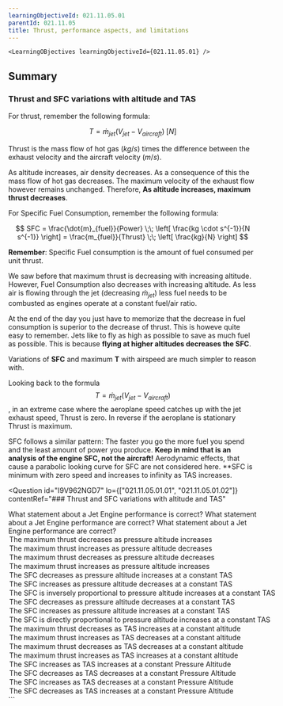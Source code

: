 ```yaml
---
learningObjectiveId: 021.11.05.01
parentId: 021.11.05
title: Thrust, performance aspects, and limitations
---
```


```tsx eval
<LearningOBjectives learningObjectiveId={021.11.05.01} />
```

## Summary

### Thrust and SFC variations with altitude and TAS

For thrust, remember the following formula:

$$
T = \dot{m}_{jet}(V_{jet} - V_{aircraft}) \;[N]
$$

Thrust is the mass flow of hot gas ($kg/s$) times the difference between the
exhaust velocity and the aircraft velocity ($m/s$).

As altitude increases, air density decreases. As a consequence of this the mass
flow of hot gas decreases. The maximum velocity of the exhaust flow however
remains unchanged. Therefore, **As altitude increases, maximum thrust
decreases**.

For Specific Fuel Consumption, remember the following formula:

$$
SFC = \frac{\dot{m}_{fuel}}{Power}
      \;\; \left[ \frac{kg \cdot s^{-1}}{N s^{-1}} \right]
    = \frac{m_{fuel}}{Thrust}
      \;\; \left[ \frac{kg}{N} \right]
$$

**Remember**: Specific Fuel consumption is the amount of fuel consumed per unit
thrust.

We saw before that maximum thrust is decreasing with increasing altitude.
However, Fuel Consumption also decreases with increasing altitude. As less air
is flowing through the jet (decreasing $\dot{m}_{jet}$) less fuel needs to be
combusted as engines operate at a constant fuel/air ratio.

At the end of the day you just have to memorize that the decrease in fuel
consumption is superior to the decrease of thrust. This is howeve quite easy to
remember. Jets like to fly as high as possible to save as much fuel as possible.
This is because **flying at higher altitudes decreases the SFC**.

Variations of **SFC** and maximum **T** with airspeed are much simpler to reason
with.

Looking back to the formula $$T = \dot{m}_{jet}(V_{jet} - V_{aircraft})$$, in an
extreme case where the aeroplane speed catches up with the jet exhaust speed,
Thrust is zero. In reverse if the aeroplane is stationary Thrust is maximum.

SFC follows a similar pattern: The faster you go the more fuel you spend and the
least amount of power you produce. **Keep in mind that is an analysis of the
engine SFC, not the aircraft!** Aerodynamic effects, that cause a parabolic
looking curve for SFC are not considered here. \*\*SFC is minimum with zero
speed and increases to infinity as TAS increases.

<Question
  id="I9V962NGD7"
  lo={["021.11.05.01.01", "021.11.05.01.02"]}
  contentRef="### Thrust and SFC variations with altitude and TAS"
>
  <Text variant="oneCorrect">
    What statement about a Jet Engine performance is correct?
  </Text>
  <Text variant="oneTwo">
    What statement about a Jet Engine performance are correct?
  </Text>
  <Text variant="multipleCorrect" select={4}>
    What statement about a Jet Engine performance are correct?
  </Text>
  <Option key={1} correct>
    The maximum thrust decreases as pressure altitude increases
  </Option>
  <Option key={1} correct>
    The maximum thrust increases as pressure altitude decreases
  </Option>
  <Option key={1}>
    The maximum thrust decreases as pressure altitude decreases
  </Option>
  <Option key={1}>
    The maximum thrust increases as pressure altitude increases
  </Option>
  <Option key={2} correct>
    The SFC decreases as pressure altitude increases at a constant TAS
  </Option>
  <Option key={2} correct>
    The SFC increases as pressure altitude decreases at a constant TAS
  </Option>
  <Option
    key={2}
    correct
    why="This is just a more mathematically robust way of saying that the SFC decreases as altitude increases"
  >
    The SFC is inversely proportional to pressure altitude increases at a
    constant TAS
  </Option>
  <Option key={2}>
    The SFC decreases as pressure altitude decreases at a constant TAS
  </Option>
  <Option key={2}>
    The SFC increases as pressure altitude increases at a constant TAS
  </Option>
  <Option
    key={2}
    why="The opposite is true. The SFC is inversely proportional to pressure altitude."
  >
    The SFC is directly proportional to pressure altitude increases at a
    constant TAS
  </Option>
  <Option key={3} correct>
    The maximum thrust decreases as TAS increases at a constant altitude
  </Option>
  <Option key={3} correct>
    The maximum thrust increases as TAS decreases at a constant altitude
  </Option>
  <Option key={3}>
    The maximum thrust decreases as TAS decreases at a constant altitude
  </Option>
  <Option key={3}>
    The maximum thrust increases as TAS increases at a constant altitude
  </Option>
  <Option key={4} correct>
    The SFC increases as TAS increases at a constant Pressure Altitude
  </Option>
  <Option key={4} correct>
    The SFC decreases as TAS decreases at a constant Pressure Altitude
  </Option>
  <Option key={4}>
    The SFC increases as TAS decreases at a constant Pressure Altitude
  </Option>
  <Option key={4}>
    The SFC decreases as TAS increases at a constant Pressure Altitude
  </Option>
</Question>
```
